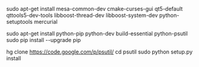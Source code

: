 sudo apt-get install mesa-common-dev cmake-curses-gui qt5-default qttools5-dev-tools libboost-thread-dev libboost-system-dev python-setuptools mercurial

sudo apt-get install python-pip python-dev build-essential python-psutil 
sudo pip install --upgrade pip 

hg clone https://code.google.com/p/psutil/
cd psutil
sudo python setup.py install
